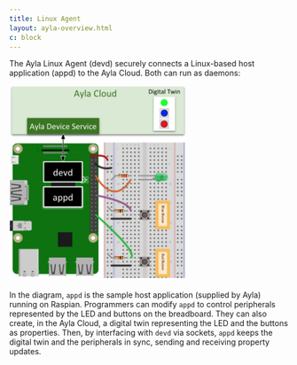 ```yaml
---
title: Linux Agent
layout: ayla-overview.html
c: block
---
```


The Ayla Linux Agent (devd) securely connects a Linux-based host application (appd) to the Ayla Cloud. Both can run as daemons:

<a href="ayla-linux-agent.png"><img src="ayla-linux-agent.png" width="320"></a>

In the diagram, <code>appd</code> is the sample host application (supplied by Ayla) running on Raspian. Programmers can modify <code>appd</code> to control peripherals represented by the LED and buttons on the breadboard. They can also create, in the Ayla Cloud, a digital twin representing the LED and the buttons as properties. Then, by interfacing with <code>devd</code> via sockets, <code>appd</code> keeps the digital twin and the peripherals in sync, sending and receiving property updates.
